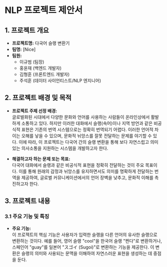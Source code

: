 # NLP 프로젝트 제안서

## 1. 프로젝트 개요

- **프로젝트명:** 다국어 슬랭 변환기
- **팀명:** [Nice]
- **팀원:** 
  - 이규범 (팀장)
  - 홍윤재 (백엔드 개발자)
  - 김형훈 (프론트엔드 개발자)
  - 주석훈 (데이터 사이언티스트/NLP 엔지니어)

## 2. 프로젝트 배경 및 목적

- **프로젝트 주제 선정 배경:**  
  글로벌화된 시대에서 다양한 문화와 언어를 사용하는 사람들이 온라인상에서 활발하게 소통하고 있다. 하지만 이러한 대화에서 슬랭(속어)이나 지역 방언과 같은 비공식적 표현은 기존의 번역 시스템으로는 정확히 번역되기 어렵다. 이러한 언어적 차이는 오해를 낳을 수 있으며, 문화적 뉘앙스를 잘못 전달하는 문제를 야기할 수 있다. 이에 따라, 이 프로젝트는 다국어 간의 슬랭 변환을 통해 보다 자연스럽고 의미 있는 의사소통을 지원하는 시스템을 개발하고자 한다.

- **해결하고자 하는 문제 또는 목표:**  
  다국어 대화에서 슬랭과 같은 비공식적 표현을 정확히 전달하는 것이 주요 목표이다. 이를 통해 원래의 감정과 뉘앙스를 유지하면서도 의미를 명확하게 전달하는 번역을 제공하여, 글로벌 커뮤니케이션에서의 언어 장벽을 낮추고, 문화적 이해를 촉진하고자 한다.

## 3. 프로젝트 내용

### 3.1 주요 기능 및 특징

- **주요 기능:**  
  이 프로젝트의 핵심 기능은 사용자가 입력한 슬랭을 다른 언어의 유사한 슬랭으로 변환하는 것이다. 예를 들어, 영어 슬랭 "cool"을 한국어 슬랭 "쩐다"로 변환하거나, 스페인어 "guay"를 일본어 "スゴイ (Sugoi)"로 변환하는 기능을 제공한다. 이 변환은 슬랭의 의미와 사용되는 문맥을 이해하여 자연스러운 표현을 생성하는 데 중점을 둔다.

